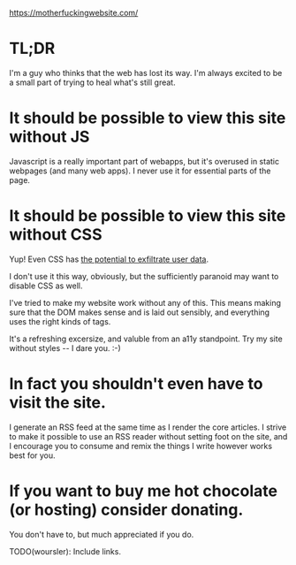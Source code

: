 https://motherfuckingwebsite.com/

# TL;DR

I'm a guy who thinks that the web has lost its way. I'm always excited to be a small part of trying to heal what's still great.

# It should be possible to view this site without JS

Javascript is a really important part of webapps, but it's overused in static webpages (and many web apps). I never use it for essential parts of the page.

# It should be possible to view this site without CSS

Yup! Even CSS has [the potential to exfiltrate user data](https://curesec.com/blog/article/blog/Reading-Data-via-CSS-Injection-180.html).

I don't use it this way, obviously, but the sufficiently paranoid may want to disable CSS as well.

I've tried to make my website work without any of this. This means making sure that the DOM makes sense and is laid out sensibly, and everything uses the right kinds of tags.

It's a refreshing excersize, and valuble from an a11y standpoint. Try my site without styles -- I dare you. :-)

# In fact you shouldn't even have to visit the site.

I generate an RSS feed at the same time as I render the core articles. I strive to make it possible to use an RSS reader without setting foot on the site, and I encourage you to consume and remix the things I write however works best for you.

# If you want to buy me hot chocolate (or hosting) consider donating.

You don't have to, but much appreciated if you do.

TODO(woursler): Include links.
